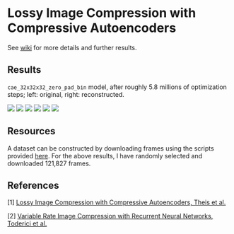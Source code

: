 # Lossy Image Compression with Compressive Autoencoders

See [wiki](https://github.com/alexandru-dinu/cae/wiki) for more details and further results.

## Results

`cae_32x32x32_zero_pad_bin` model, after roughly 5.8 millions of optimization steps;
left: original, right: reconstructed.

![](https://i.imgur.com/RM7xJ6W.png)
![](https://i.imgur.com/GWDbay4.png)
![](https://i.imgur.com/KNi7fkh.jpg)
![](https://i.imgur.com/LDSoBKb.jpg)
![](https://i.imgur.com/cBJbLKg.jpg)
![](https://i.imgur.com/ARbPB86.jpg)

## Resources

A dataset can be constructed by downloading frames using the scripts provided [here](https://github.com/gsssrao/youtube-8m-videos-frames).
For the above results, I have randomly selected and downloaded 121,827 frames.

## References
[1] [Lossy Image Compression with Compressive Autoencoders, Theis et al.](https://arxiv.org/abs/1703.00395)

[2] [Variable Rate Image Compression with Recurrent Neural Networks, Toderici et al.](http://arxiv.org/abs/1511.06085)
